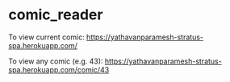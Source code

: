 # comic_reader

To view current comic: https://yathavanparamesh-stratus-spa.herokuapp.com/

To view any comic (e.g. 43): https://yathavanparamesh-stratus-spa.herokuapp.com/comic/43

